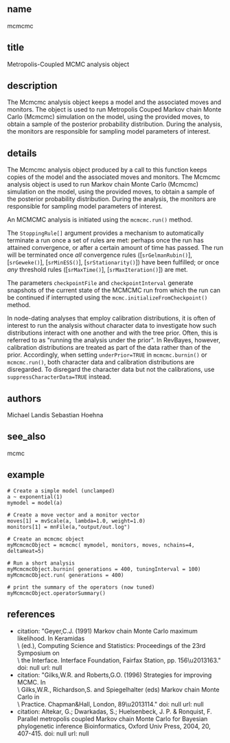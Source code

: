 ## name
mcmcmc
## title
Metropolis-Coupled MCMC analysis object
## description
The Mcmcmc analysis object keeps a model and the associated moves and monitors. The object is used to run Metropolis Couped Markov chain Monte Carlo (Mcmcmc) simulation on the model, using the provided moves, to obtain a sample of the posterior probability distribution. During the analysis, the monitors are responsible for sampling model parameters of interest.
## details
The Mcmcmc analysis object produced by a call to this function keeps copies of the model and the associated moves and monitors. The Mcmcmc analysis object is used to run Markov chain Monte Carlo (Mcmcmc) simulation on the model, using the provided moves, to obtain a sample of the posterior probability distribution. During the analysis, the monitors are responsible for sampling model parameters of interest.

An MCMCMC analysis is initiated using the `mcmcmc.run()` method.  

The `StoppingRule[]` argument provides a mechanism to automatically terminate a run once a set of rules are met: perhaps once the run has attained convergence, or after a certain amount of time has passed.  The run will be terminated once *all* convergence rules ([`srGelmanRubin()`], [`srGeweke()`], [`srMinESS()`], [`srStationarity()`]) have been fulfilled; or once *any* threshold rules ([`srMaxTime()`], [`srMaxIteration()`]) are met.

The parameters `checkpointFile` and `checkpointInterval` generate snapshots of the current state of the MCMCMC run from which the run can be continued if interrupted using the `mcmc.initializeFromCheckpoint()` method.

In node-dating analyses that employ calibration distributions, it is often of interest to run the analysis without character data to investigate how such distributions interact with one another and with the tree prior. Often, this is referred to as "running the analysis under the prior". In RevBayes, however, calibration distributions are treated as part of the data rather than of the prior. Accordingly, when setting `underPrior=TRUE` in `mcmcmc.burnin()` or `mcmcmc.run()`, both character data and calibration distributions are disregarded. To disregard the character data but not the calibrations, use `suppressCharacterData=TRUE` instead.

## authors
Michael Landis
Sebastian Hoehna
## see_also
mcmc
## example
	# Create a simple model (unclamped)
	a ~ exponential(1)
	mymodel = model(a)
	
	# Create a move vector and a monitor vector
	moves[1] = mvScale(a, lambda=1.0, weight=1.0)
	monitors[1] = mnFile(a,"output/out.log")
	
	# Create an mcmcmc object
	myMcmcmcObject = mcmcmc( mymodel, monitors, moves, nchains=4, deltaHeat=5)
	
	# Run a short analysis
	myMcmcmcObject.burnin( generations = 400, tuningInterval = 100)
	myMcmcmcObject.run( generations = 400)
	
	# print the summary of the operators (now tuned)
	myMcmcmcObject.operatorSummary()
	
## references
- citation: "Geyer,C.J. (1991) Markov chain Monte Carlo maximum likelihood. In Keramidas\
    \ (ed.), Computing Science and Statistics: Proceedings of the 23rd Symposium on\
    \ the Interface. Interface Foundation, Fairfax Station, pp. 156\u2013163."
  doi: null
  url: null
- citation: "Gilks,W.R. and Roberts,G.O. (1996) Strategies for improving MCMC. In\
    \ Gilks,W.R., Richardson,S. and Spiegelhalter (eds) Markov chain Monte Carlo in\
    \ Practice. Chapman&Hall, London, 89\u2013114."
  doi: null
  url: null
- citation: Altekar, G.; Dwarkadas, S.; Huelsenbeck, J. P. & Ronquist, F. Parallel
    metropolis coupled Markov chain Monte Carlo for Bayesian phylogenetic inference
    Bioinformatics, Oxford Univ Press, 2004, 20, 407-415.
  doi: null
  url: null
